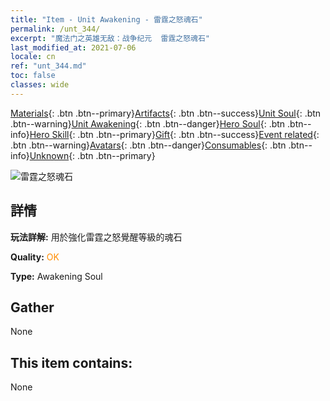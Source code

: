 ```yaml
---
title: "Item - Unit Awakening - 雷霆之怒魂石"
permalink: /unt_344/
excerpt: "魔法门之英雄无敌：战争纪元  雷霆之怒魂石"
last_modified_at: 2021-07-06
locale: cn
ref: "unt_344.md"
toc: false
classes: wide
---
```

 [Materials](/ItemsCN/){: .btn .btn--primary}[Artifacts](/ItemsCN/Artifacts/){: .btn .btn--success}[Unit Soul](/ItemsCN/UnitSoul/){: .btn .btn--warning}[Unit Awakening](/ItemsCN/UnitAwakening/){: .btn .btn--danger}[Hero Soul](/ItemsCN/HeroSoul/){: .btn .btn--info}[Hero Skill](/ItemsCN/HeroSkill/){: .btn .btn--primary}[Gift](/ItemsCN/Gift/){: .btn .btn--success}[Event related](/ItemsCN/Events/){: .btn .btn--warning}[Avatars](/ItemsCN/Avatars/){: .btn .btn--danger}[Consumables](/ItemsCN/Consumables/){: .btn .btn--info}[Unknown](/ItemsCN/Unknown/){: .btn .btn--primary}

 ![雷霆之怒魂石](/images/u/tia_leiyuansu.jpg)

## 詳情
 **玩法詳解:** 用於強化雷霆之怒覺醒等級的魂石

 **Quality:** <span style="color: #FF8C00">OK</span>

 **Type:** Awakening Soul

## Gather

  None

## This item contains:

  None

